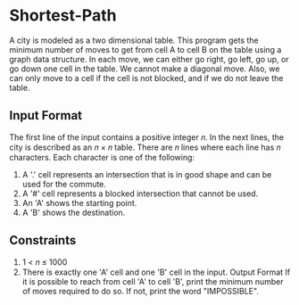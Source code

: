 # Shortest-Path

A city is modeled as a two dimensional table. This program gets the minimum
number of moves to get from cell A to cell B on the table using a graph data structure. In each move, we can either go
right, go left, go up, or go down one cell in the table. We cannot make a diagonal move. Also,
we can only move to a cell if the cell is not blocked, and if we do not leave the table.

## Input Format
The first line of the input contains a positive integer 𝑛. In the next lines, the city is described as
an 𝑛 × 𝑛 table. There are 𝑛 lines where each line has 𝑛 characters. Each character is one of the
following:
1) A '.' cell represents an intersection that is in good shape and can be used for the commute.
2) A '#' cell represents a blocked intersection that cannot be used.
3) An 'A' shows the starting point.
4) A 'B' shows the destination.

## Constraints

1) 1 < 𝑛 ≤ 1000
2) There is exactly one 'A' cell and one 'B' cell in the input.
Output Format
If it is possible to reach from cell 'A' to cell 'B', print the minimum number of moves required to
do so. If not, print the word "IMPOSSIBLE".
